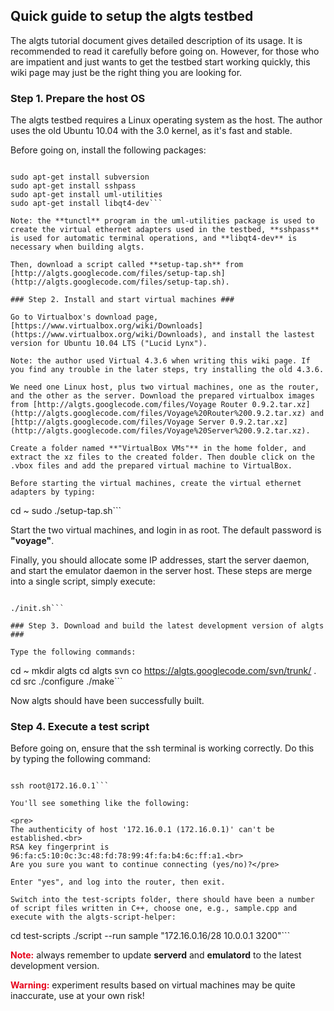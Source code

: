 ## Quick guide to setup the algts testbed ##

The algts tutorial document gives detailed description of its usage. It is recommended to read it carefully before going on. However, for those who are impatient and just wants to get the testbed start working quickly, this wiki page may just be the right thing you are looking for.

### Step 1. Prepare the host OS ###

The algts testbed requires a Linux operating system as the host. The author uses the old Ubuntu 10.04 with the 3.0 kernel, as it's fast and stable.

Before going on, install the following packages:

```

sudo apt-get install subversion
sudo apt-get install sshpass
sudo apt-get install uml-utilities
sudo apt-get install libqt4-dev```

Note: the **tunctl** program in the uml-utilities package is used to create the virtual ethernet adapters used in the testbed, **sshpass** is used for automatic terminal operations, and **libqt4-dev** is necessary when building algts.

Then, download a script called **setup-tap.sh** from [http://algts.googlecode.com/files/setup-tap.sh](http://algts.googlecode.com/files/setup-tap.sh).

### Step 2. Install and start virtual machines ###

Go to Virtualbox's download page, [https://www.virtualbox.org/wiki/Downloads](https://www.virtualbox.org/wiki/Downloads), and install the lastest version for Ubuntu 10.04 LTS ("Lucid Lynx").

Note: the author used Virtual 4.3.6 when writing this wiki page. If you find any trouble in the later steps, try installing the old 4.3.6.

We need one Linux host, plus two virtual machines, one as the router, and the other as the server. Download the prepared virtualbox images from [http://algts.googlecode.com/files/Voyage Router 0.9.2.tar.xz](http://algts.googlecode.com/files/Voyage%20Router%200.9.2.tar.xz) and [http://algts.googlecode.com/files/Voyage Server 0.9.2.tar.xz](http://algts.googlecode.com/files/Voyage%20Server%200.9.2.tar.xz).

Create a folder named **"VirtualBox VMs"** in the home folder, and extract the xz files to the created folder. Then double click on the .vbox files and add the prepared virtual machine to VirtualBox.

Before starting the virtual machines, create the virtual ethernet adapters by typing:

```

cd ~
sudo ./setup-tap.sh```

Start the two virtual machines, and login in as root. The default password is **"voyage"**.

Finally, you should allocate some IP addresses, start the server daemon, and start the emulator daemon in the server host. These steps are merge into a single script, simply execute:

```

./init.sh```

### Step 3. Download and build the latest development version of algts ###

Type the following commands:

```

cd ~
mkdir algts
cd algts
svn co https://algts.googlecode.com/svn/trunk/ .
cd src
./configure
./make```

Now algts should have been successfully built.

### Step 4. Execute a test script ###

Before going on, ensure that the ssh terminal is working correctly. Do this by typing the following command:

```

ssh root@172.16.0.1```

You'll see something like the following:

<pre>
The authenticity of host '172.16.0.1 (172.16.0.1)' can't be established.<br>
RSA key fingerprint is 96:fa:c5:10:0c:3c:48:fd:78:99:4f:fa:b4:6c:ff:a1.<br>
Are you sure you want to continue connecting (yes/no)?</pre>

Enter "yes", and log into the router, then exit.

Switch into the test-scripts folder, there should have been a number of script files written in C++, choose one, e.g., sample.cpp and execute with the algts-script-helper:

```

cd test-scripts
./script --run sample "172.16.0.16/28 10.0.0.1 3200"```

<font color='#E6041C'><b>Note:</b></font> always remember to update **serverd** and **emulatord** to the latest development version.

<font color='#E6041C'><b>Warning:</b></font> experiment results based on virtual machines may be quite inaccurate, use at your own risk!